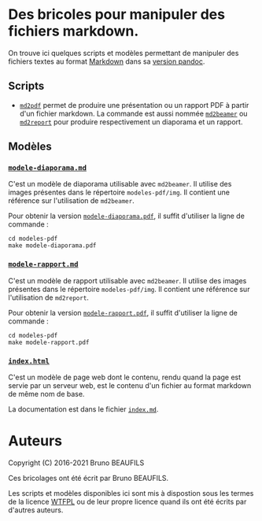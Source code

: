 # Des bricoles pour manipuler des fichiers markdown.

On trouve ici quelques scripts et modèles permettant de manipuler des
fichiers textes au format
[Markdown](https://daringfireball.net/projects/markdown) dans sa
[version pandoc](https://pandoc.org/MANUAL.html#pandocs-markdown).


## Scripts

- [`md2pdf`](md2pdf/md2pdf) permet de produire une présentation ou un
  rapport PDF à partir d'un fichier markdown. La commande est aussi
  nommée [`md2beamer`](md2pdf/md2beamer) ou
  [`md2report`](md2pdf/md2report) pour produire respectivement un
  diaporama et un rapport.


## Modèles

### [`modele-diaporama.md`](modeles-pdf/modele-diaporama.md)

C'est un modèle de diaporama utilisable avec `md2beamer`. Il utilise
des images présentes dans le répertoire `modeles-pdf/img`. Il contient une
référence sur l'utilisation de `md2beamer`.

Pour obtenir la version
[`modele-diaporama.pdf`](modeles-pdf/modele-diaporama.pdf), il suffit
d'utiliser la ligne de commande :
  
```shell
cd modeles-pdf
make modele-diaporama.pdf
```

### [`modele-rapport.md`](modeles-pdf/modele-rapport.md)

C'est un modèle de rapport utilisable avec `md2beamer`. Il utilise
des images présentes dans le répertoire `modeles-pdf/img`. Il contient une
référence sur l'utilisation de `md2report`.

Pour obtenir la version
[`modele-rapport.pdf`](modeles-pdf/modele-rapport.pdf), il suffit
d'utiliser la ligne de commande :
  
```shell
cd modeles-pdf
make modele-rapport.pdf
```

### [`index.html`](modele-web/index.html)

C'est un modèle de page web dont le contenu, rendu quand la page est
servie par un serveur web, est le contenu d'un fichier au format
markdown de même nom de base.

La documentation est dans le fichier
[`index.md`](modele-web/index.md).

# Auteurs

Copyright (C) 2016-2021 Bruno BEAUFILS

Ces bricolages ont été écrit par Bruno BEAUFILS.

Les scripts et modèles disponibles ici sont mis à dispostion sous les termes
de la licence [WTFPL](WFTPL) ou de leur propre licence quand ils ont été écrits
par d'autres auteurs.
